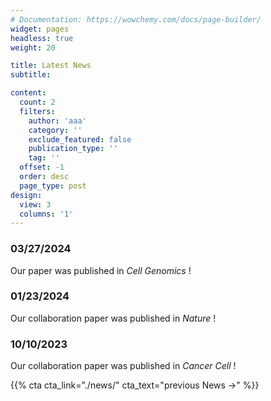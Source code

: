 ```yaml
---
# Documentation: https://wowchemy.com/docs/page-builder/
widget: pages
headless: true
weight: 20

title: Latest News
subtitle: 

content:
  count: 2
  filters:
    author: 'aaa'
    category: ''
    exclude_featured: false
    publication_type: ''
    tag: ''
  offset: -1
  order: desc
  page_type: post
design:
  view: 3
  columns: '1'
---
```


### 03/27/2024 
Our paper was published in *Cell Genomics* !

### 01/23/2024 
Our collaboration paper was published in *Nature* !

### 10/10/2023 
Our collaboration paper was published in *Cancer Cell* !


{{% cta cta_link="./news/" cta_text="previous News →" %}}
<!-- 
### 12/09/2022 
We are excited that the Yu lab will be open in April 2023.
### 12/09/2022 
We are excited that the Yu lab will be open in April 2023.
### 12/09/2022 
We are excited that the Yu lab will be open in April 2023.
### 12/09/2022 
We are excited that the Yu lab will be open in April 2023.
[previous News]()

-->
